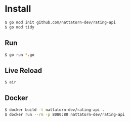 # Install

```bash
$ go mod init github.com/nattatorn-dev/rating-api
$ go mod tidy
```

## Run

```bash
$ go run *.go
```

## Live Reload

```bash
$ air
```

## Docker

```bash
$ docker build -t nattatorn-dev/rating-api .
$ docker run --rm -p 8080:80 nattatorn-dev/rating-api
```

